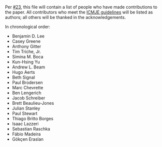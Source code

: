 Per [#23](https://github.com/Benjamin-Lee/deep-rules/issues/23), this file will
contain a list of people who have made contributions to the paper. All
contributors who meet the [ICMJE
guidelines](http://www.icmje.org/recommendations/browse/roles-and-responsibilities/defining-the-role-of-authors-and-contributors.html)
will be listed as authors; all others will be thanked in the acknowledgements.

In chronological order:

- Benjamin D. Lee
- Casey Greene
- Anthony Gitter
- Tim Triche, Jr.
- Simina M. Boca
- Kun-Hsing Yu
- Andrew L. Beam
- Hugo Aerts
- Beth Signal
- Paul Brodersen
- Marc Chevrette
- Ben Lengerich
- Jacob Schreiber
- Brett Beaulieu-Jones
- Julian Stanley
- Paul Stewart
- Thiago Britto Borges
- Isaac Lazzeri
- Sebastian Raschka
- Fábio Madeira
- Gökçen Eraslan
